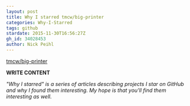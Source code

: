 ```yaml
---
layout: post
title: Why I starred tmcw/big-printer
categories: Why-I-Starred
tags: github
stardate: 2015-11-30T16:56:27Z
gh_id: 34028453
author: Nick Peihl
---
```


[tmcw/big-printer](https://github.com/tmcw/big-printer)

**WRITE CONTENT**

*"Why I starred" is a series of articles describing projects I star on GitHub and why I found them interesting. My hope is that you'll find them interesting as well.*

